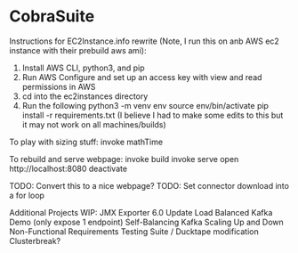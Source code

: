 # CobraSuite

Instructions for EC2Instance.info rewrite (Note, I run this on anb AWS ec2 instance with their prebuild aws ami):
1. Install AWS CLI, python3, and pip
2. Run AWS Configure and set up an access key with view and read permissions in AWS
3. cd into the ec2instances directory
4. Run the following
python3 -m venv env
source env/bin/activate
pip install -r requirements.txt (I believe I had to make some edits to this but it may not work on all machines/builds)

To play with sizing stuff:
invoke mathTime

To rebuild and serve webpage:
invoke build
invoke serve
open http://localhost:8080
deactivate



TODO: Convert this to a nice webpage?
TODO: Set connector download into a for loop

Additional Projects WIP:
JMX Exporter 6.0 Update
Load Balanced Kafka Demo (only expose 1 endpoint)
Self-Balancing Kafka Scaling Up and Down
Non-Functional Requirements Testing Suite / Ducktape modification
Clusterbreak?
